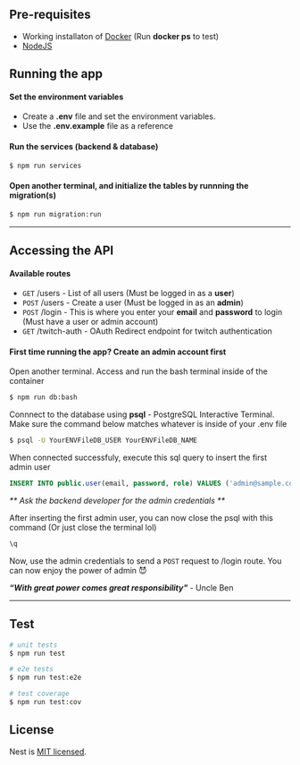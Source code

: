 ## Pre-requisites

- Working installaton of [Docker](https://docs.docker.com/get-docker/) (Run **docker ps** to test)
- [NodeJS](https://nodejs.org/en/download/)

## Running the app

#### Set the environment variables

- Create a **.env** file and set the environment variables.
- Use the **.env.example** file as a reference

#### Run the services (backend & database)

```bash
$ npm run services
```

#### Open another terminal, and initialize the tables by runnning the migration(s)

```bash
$ npm run migration:run
```

---

## Accessing the API

#### Available routes

- `GET` /users - List of all users (Must be logged in as a **user**)
- `POST` /users - Create a user (Must be logged in as an **admin**)
- `POST` /login - This is where you enter your **email** and **password** to login (Must have a user or admin account)
- `GET` /twitch-auth - OAuth Redirect endpoint for twitch authentication

#### First time running the app? Create an admin account first

Open another terminal.
Access and run the bash terminal inside of the container

```bash
$ npm run db:bash
```

Connnect to the database using **psql** - PostgreSQL Interactive Terminal.
Make sure the command below matches whatever is inside of your .env file

```bash
$ psql -U YourENVFileDB_USER YourENVFileDB_NAME
```

When connected successfuly, execute this sql query to insert the first admin user

```sql
INSERT INTO public.user(email, password, role) VALUES ('admin@sample.com', '$2b$10$tgCEWdWS/04mEjzSH.XiA.2C1HaBkXLkUIeGRNQPUoP6YrHuMu9ki', 'admin');
```

_\*\* Ask the backend developer for the admin credentials \*\*_

After inserting the first admin user, you can now close the psql with this command (Or just close the terminal lol)

```sql
\q
```

Now, use the admin credentials to send a `POST` request to /login route.
You can now enjoy the power of admin 😈

**_“With great power comes great responsibility"_** - Uncle Ben

---

## Test

```bash
# unit tests
$ npm run test

# e2e tests
$ npm run test:e2e

# test coverage
$ npm run test:cov
```

## License

Nest is [MIT licensed](LICENSE).

